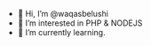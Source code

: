 - 👋 Hi, I’m @waqasbelushi
- 👀 I’m interested in PHP & NODEJS
- 🌱 I’m currently learning.

<!---
waqasbelushi/waqasbelushi is a ✨ special ✨ repository because its `README.md` (this file) appears on your GitHub profile.
You can click the Preview link to take a look at your changes.
--->
